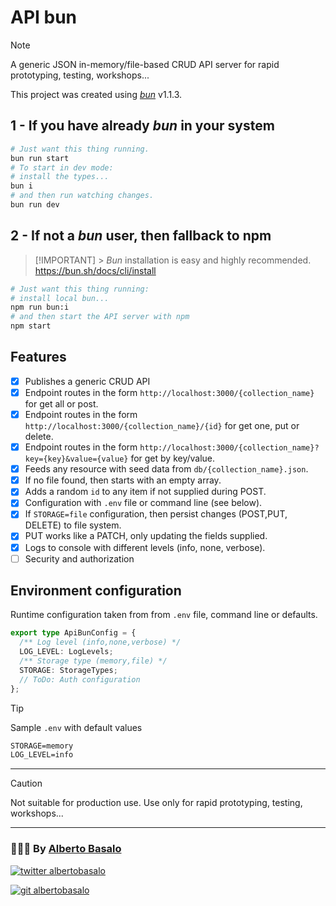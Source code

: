 # API bun

> [!NOTE]
> A generic JSON in-memory/file-based CRUD API server for rapid prototyping, testing, workshops...

This project was created using [_bun_](https://bun.sh) v1.1.3.

## 1 - If you have already _bun_ in your system

```bash
# Just want this thing running.
bun run start
# To start in dev mode:
# install the types...
bun i
# and then run watching changes.
bun run dev
```

## 2 - If not a _bun_ user, then fallback to npm

> [!IMPORTANT] > _Bun_ installation is easy and highly recommended.
> https://bun.sh/docs/cli/install

```bash
# Just want this thing running:
# install local bun...
npm run bun:i
# and then start the API server with npm
npm start
```

## Features

- [x] Publishes a generic CRUD API
- [x] Endpoint routes in the form `http://localhost:3000/{collection_name}` for get all or post.
- [x] Endpoint routes in the form `http://localhost:3000/{collection_name}/{id}` for get one, put or delete.
- [x] Endpoint routes in the form `http://localhost:3000/{collection_name}?key={key}&value={value}` for get by key/value.
- [x] Feeds any resource with seed data from `db/{collection_name}.json`.
- [x] If no file found, then starts with an empty array.
- [x] Adds a random `id` to any item if not supplied during POST.
- [x] Configuration with `.env` file or command line (see below).
- [x] If `STORAGE=file` configuration, then persist changes (POST,PUT, DELETE) to file system.
- [x] PUT works like a PATCH, only updating the fields supplied.
- [x] Logs to console with different levels (info, none, verbose).
- [ ] Security and authorization

## Environment configuration

Runtime configuration taken from from `.env` file, command line or defaults.

```ts
export type ApiBunConfig = {
  /** Log level (info,none,verbose) */
  LOG_LEVEL: LogLevels;
  /** Storage type (memory,file) */
  STORAGE: StorageTypes;
  // ToDo: Auth configuration
};
```

> [!TIP]
> Sample `.env` with default values

```txt
STORAGE=memory
LOG_LEVEL=info
```

---

> [!CAUTION]
> Not suitable for production use. Use only for rapid prototyping, testing, workshops...

---

<footer>
  <h3>🧑🏼‍💻 By <a href="https://albertobasalo.dev" target="blank">Alberto Basalo</a> </h3>
  <p>
    <a href="https://twitter.com/albertobasalo" target="blank">
      <img src="https://img.shields.io/twitter/follow/albertobasalo?logo=twitter&style=for-the-badge" alt="twitter albertobasalo" />
    </a>
  </p>
  <p>
    <a href="https://github.com/albertobasalo" target="blank">
      <img 
        src="https://img.shields.io/github/followers/albertobasalo?logo=github&label=profile albertobasalo&style=for-the-badge" alt="git albertobasalo" />
    </a>
  </p>
</footer>

